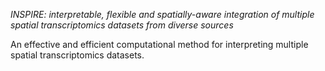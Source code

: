 *INSPIRE: interpretable, flexible and spatially-aware integration of multiple spatial transcriptomics datasets from diverse sources*

An effective and efficient computational method for interpreting multiple spatial transcriptomics datasets.
